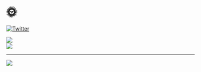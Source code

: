 # 🌞 
[![Twitter](https://img.shields.io/badge/Twitter-%231DA1F2.svg?logo=Twitter&logoColor=white)](https://twitter.com/0xtrent) 

![](https://github-readme-streak-stats.herokuapp.com/?user=trxnt&theme=slateorange&hide_border=true)<br/>
![](https://github-readme-stats.vercel.app/api/top-langs/?username=trxnt&theme=default&hide_border=true&include_all_commits=false&count_private=false&layout=compact)

---
[![](https://visitcount.itsvg.in/api?id=trxnt&icon=0&color=7)](https://visitcount.itsvg.in)
